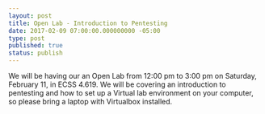 ```yaml
---
layout: post
title: Open Lab - Introduction to Pentesting
date: 2017-02-09 07:00:00.000000000 -05:00
type: post
published: true
status: publish
---
```

We will be having our an Open Lab from 12:00 pm to 3:00 pm on Saturday, February 11, in ECSS 4.619.
We will be covering an introduction to pentesting and how to set up a Virtual lab environment on your computer, so please bring a laptop with Virtualbox installed.
